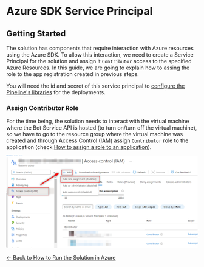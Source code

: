 # Azure SDK Service Principal

## Getting Started

The solution has components that require interaction with Azure resources using the Azure SDK. To allow this interaction, we need to create a Service Principal for the solution and assign it `Contributor` access to the specified Azure Resources. In this guide, we are going to explain how to assing the role to the app registration created in previous steps.

You will need the id and secret of this service principal to [configure the Pipeline's libraries]() for the deployments.

### Assign Contributor Role
For the time being, the solution needs to interact with the virtual machine where the Bot Service API is hosted (to turn on/turn off the virtual machine), so we have to go to the resource group where the virtual machine was created and through Access Control (IAM) assign `Contributor` role to the application (check [How to assign a role to an application](https://docs.microsoft.com/en-us/azure/active-directory/develop/howto-create-service-principal-portal#assign-a-role-to-the-application)).

![Assign Contributor Role](./images/assign_contributor_role.png)

[← Back to How to Run the Solution in Azure](README.md#how-to-run-the-solution-in-azure)